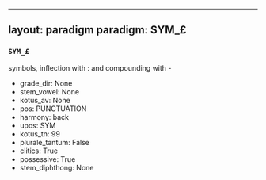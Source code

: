 
---
layout: paradigm
paradigm: SYM_£
---
### ` SYM_£ `

symbols, inflection with : and compounding with -
* grade_dir: None
* stem_vowel: None
* kotus_av: None
* pos: PUNCTUATION
* harmony: back
* upos: SYM
* kotus_tn: 99
* plurale_tantum: False
* clitics: True
* possessive: True
* stem_diphthong: None
